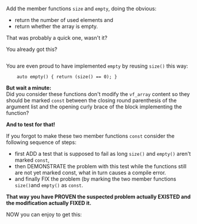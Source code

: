 Add the member functions `size` and `empty`, doing the
obvious:
-   return the number of used elements and
-   return whether the array is empty.

That was probably a quick one, wasn't it?

You already got this?
```
```

You are even proud to have implemented `empty` by reusing
`size()` this way:
```
    auto empty() { return (size() == 0); }
```

**But wait a minute:**\
Did you consider these functions don't modify the `vf_array`
content so they should be marked `const` between the closing
round parenthesis of the argument list and the opening curly
brace of the block implementing the function?

**And to test for that!**

If you forgot to make these two member functions `const`
consider the following sequence of steps:
-   first ADD a test that is supposed to fail as long
    `size()` and `empty()` aren't marked `const`,
-   then DEMONSTRATE the problem with this test while
    the functions still are not yet marked const,
    what in turn causes a compile error.
-   and finally FIX the problem (by marking the two member
    functions `size()`and `empty()` as `const`.

**That way you have PROVEN the suspected problem actually
EXISTED and the modification actually FIXED it.**

NOW you can enjoy to get this:
```
```